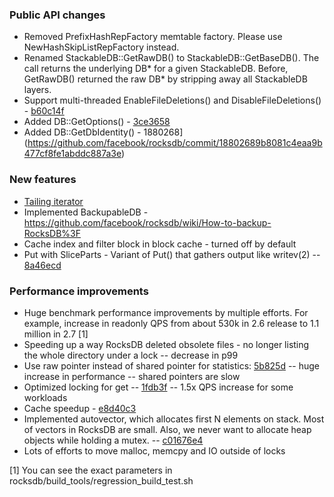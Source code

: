 ### Public API changes
* Removed PrefixHashRepFactory memtable factory. Please use NewHashSkipListRepFactory instead.
* Renamed StackableDB::GetRawDB() to StackableDB::GetBaseDB(). The call returns the underlying DB* for a given StackableDB. Before, GetRawDB() returned the raw DB* by stripping away all StackableDB layers.
* Support multi-threaded EnableFileDeletions() and DisableFileDeletions() - [b60c14f](https://github.com/facebook/rocksdb/commit/b60c14f6ee00dc179d400573d4b172d228a8c5a8)
* Added DB::GetOptions() - [3ce3658](https://github.com/facebook/rocksdb/commit/3ce36584111e236e6d7170f0c0dc9adc4b1f949e)
* Added DB::GetDbIdentity() - 1880268](https://github.com/facebook/rocksdb/commit/18802689b8081c4eaa9b477cf8fe1abddc887a3e)

### New features
* [Tailing iterator](https://github.com/facebook/rocksdb/wiki/Tailing-Iterator)
* Implemented BackupableDB - https://github.com/facebook/rocksdb/wiki/How-to-backup-RocksDB%3F
* Cache index and filter block in block cache - turned off by default
* Put with SliceParts - Variant of Put() that gathers output like writev(2) -- [8a46ecd](https://github.com/facebook/rocksdb/commit/8a46ecd3579a2f6578a260c61ad89b24660bc81f)

### Performance improvements
* Huge benchmark performance improvements by multiple efforts. For example, increase in readonly QPS from about 530k in 2.6 release to 1.1 million in 2.7 [1]
* Speeding up a way RocksDB deleted obsolete files - no longer listing the whole directory under a lock -- decrease in p99
* Use raw pointer instead of shared pointer for statistics: [5b825d](https://github.com/facebook/rocksdb/commit/5b825d6964e26ec3b4bb6faa708ebb1787f1d7bd) -- huge increase in performance -- shared pointers are slow
* Optimized locking for get -- [1fdb3f](https://github.com/facebook/rocksdb/commit/1fdb3f7dc60e96394e3e5b69a46ede5d67fb976c) -- 1.5x QPS increase for some workloads
* Cache speedup - [e8d40c3](https://github.com/facebook/rocksdb/commit/e8d40c31b3cca0c3e1ae9abe9b9003b1288026a9)
* Implemented autovector, which allocates first N elements on stack. Most of vectors in RocksDB are small. Also, we never want to allocate heap objects while holding a mutex. -- [c01676e4](https://github.com/facebook/rocksdb/commit/c01676e46d3be08c3c140361ef1f5884f47d3b3c)
* Lots of efforts to move malloc, memcpy and IO outside of locks

[1] You can see the exact parameters in rocksdb/build_tools/regression_build_test.sh